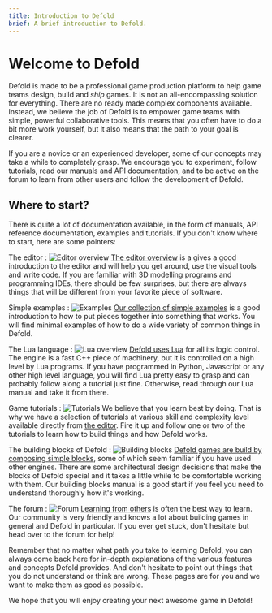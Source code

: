 ```yaml
---
title: Introduction to Defold
brief: A brief introduction to Defold.
---
```


# Welcome to Defold

Defold is made to be a professional game production platform to help game teams design, build and _ship_ games. It is not an all-encompassing solution for everything. There are no ready made complex components available. Instead, we believe the job of Defold is to empower game teams with simple, powerful collaborative tools. This means that you often have to do a bit more work yourself, but it also means that the path to your goal is clearer.

If you are a novice or an experienced developer, some of our concepts may take a while to completely grasp. We encourage you to experiment, follow tutorials, read our manuals and API documentation, and to be active on the forum to learn from other users and follow the development of Defold.

## Where to start?

There is quite a lot of documentation available, in the form of manuals, API reference documentation, examples and tutorials. If you don't know where to start, here are some pointers:

The editor
: ![Editor overview](../images/introduction/editor.png) [The editor overview](/manuals/editor/) is a gives a good introduction to the editor and will help you get around, use the visual tools and write code. If you are familiar with 3D modelling programs and programming IDEs, there should be few surprises, but there are always things that will be different from your favorite piece of software.

Simple examples
: ![Examples](../images/introduction/examples.jpg) [Our collection of simple examples](/examples/) is a good introduction to how to put pieces together into something that works. You will find minimal examples of how to do a wide variety of common things in Defold.

The Lua language
: ![Lua overview](../images/introduction/lua.png) [Defold uses Lua](/manuals/lua/) for all its logic control. The engine is a fast C++ piece of machinery, but it is controlled on a high level by Lua programs. If you have programmed in Python, Javascript or any other high level language, you will find Lua pretty easy to grasp and can probably follow along a tutorial just fine. Otherwise, read through our Lua manual and take it from there.

Game tutorials
: ![Tutorials](../images/introduction/tutorials.jpg) We believe that you learn best by doing. That is why we have a selection of tutorials at various skill and complexity level available directly from [the editor](/manuals/editor/). Fire it up and follow one or two of the tutorials to learn how to build things and how Defold works.

The building blocks of Defold
: ![Building blocks](../images/introduction/building_blocks.png) [Defold games are build by composing simple blocks](/manuals/building-blocks/), some of which seem familiar if you have used other engines. There are some architectural design decisions that make the blocks of Defold special and it takes a little while to be comfortable working with them. Our building blocks manual is a good start if you feel you need to understand thoroughly how it's working.

The forum
: ![Forum](../images/introduction/forum.jpg) [Learning from others](//forum.defold.com/) is often the best way to learn. Our community is very friendly and knows a lot about building games in general and Defold in particular. If you ever get stuck, don't hesitate but head over to the forum for help!

Remember that no matter what path you take to learning Defold, you can always come back here for in-depth explanations of the various features and concepts Defold provides. And don't hesitate to point out things that you do not understand or think are wrong. These pages are for you and we want to make them as good as possible.

We hope that you will enjoy creating your next awesome game in Defold!